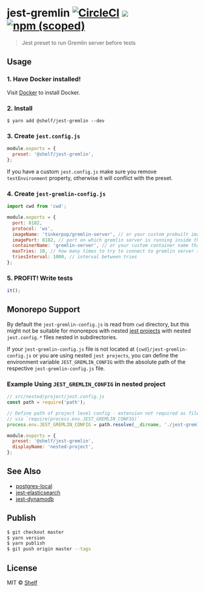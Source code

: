# jest-gremlin [![CircleCI](https://circleci.com/gh/shelfio/jest-gremlin/tree/master.svg?style=svg)](https://circleci.com/gh/shelfio/jest-gremlin/tree/master) ![](https://img.shields.io/badge/code_style-prettier-ff69b4.svg) [![npm (scoped)](https://img.shields.io/npm/v/@shelf/jest-gremlin.svg)](https://www.npmjs.com/package/@shelf/jest-gremlin)

> Jest preset to run Gremlin server before tests

## Usage

### 1. Have Docker installed!
Visit [Docker](https://docs.docker.com/get-docker/) to install Docker.

### 2. Install

```
$ yarn add @shelf/jest-gremlin --dev
```

### 3. Create `jest.config.js`

```js
module.exports = {
  preset: '@shelf/jest-gremlin',
};
```

If you have a custom `jest.config.js` make sure you remove `testEnvironment` property, otherwise it will conflict with the preset.

### 4. Create `jest-gremlin-config.js`

```js
import cwd from 'cwd';

module.exports = {
  port: 8182,
  protocol: 'ws',
  imageName: 'tinkerpop/gremlin-server', // or your custom prebuilt image
  imagePort: 8182, // port on which gremlin server is running inside the container
  containerName: 'gremlin-server', // or your custom container name that would be spin up
  maxTries: 10, // how many times to try to connect to gremlin server ()
  triesInterval: 1000, // interval between tries
};
```

### 5. PROFIT! Write tests

```js
it();
```

## Monorepo Support

By default the `jest-gremlin-config.js` is read from `cwd` directory, but this might not be
suitable for monorepos with nested [jest projects](https://jestjs.io/docs/configuration#projects-arraystring--projectconfig)
with nested `jest.config.*` files nested in subdirectories.

If your `jest-gremlin-config.js` file is not located at `{cwd}/jest-gremlin-config.js` or you
are using nested `jest projects`, you can define the environment variable `JEST_GREMLIN_CONFIG`
with the absolute path of the respective `jest-gremlin-config.js` file.

### Example Using `JEST_GREMLIN_CONFIG` in nested project

```js
// src/nested/project/jest.config.js
const path = require('path');

// Define path of project level config - extension not required as file will be imported
// via `require(process.env.JEST_GREMLIN_CONFIG)`
process.env.JEST_GREMLIN_CONFIG = path.resolve(__dirname, './jest-gremlin-config');

module.exports = {
  preset: '@shelf/jest-gremlin',
  displayName: 'nested-project',
};
```

## See Also

- [postgres-local](https://github.com/shelfio/postgres-local)
- [jest-elasticsearch](https://github.com/shelfio/jest-elasticsearch)
- [jest-dynamodb](https://github.com/shelfio/jest-dynamodb)

## Publish

```sh
$ git checkout master
$ yarn version
$ yarn publish
$ git push origin master --tags
```

## License

MIT © [Shelf](https://shelf.io)

